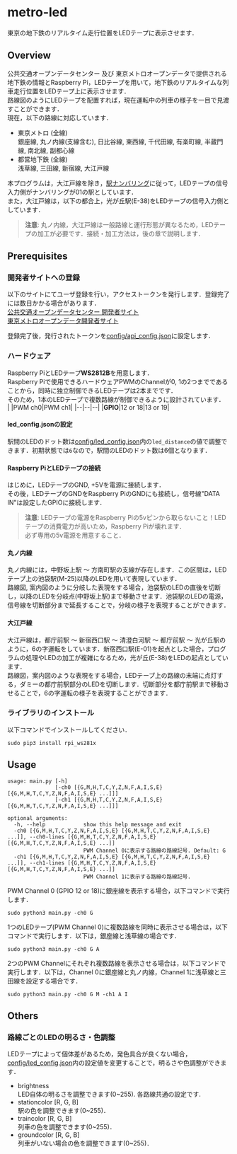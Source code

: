 # metro-led
東京の地下鉄のリアルタイム走行位置をLEDテープに表示させます．  

## Overview
公共交通オープンデータセンター 及び 東京メトロオープンデータで提供される地下鉄の情報とRaspberry Pi，LEDテープを用いて，地下鉄のリアルタイムな列車走行位置をLEDテープ上に表示させます．  
路線図のようにLEDテープを配置すれば，現在運転中の列車の様子を一目で見渡すことができます．  
現在，以下の路線に対応しています．  

- 東京メトロ (全線)  
銀座線, 丸ノ内線(支線含む), 日比谷線, 東西線, 千代田線, 有楽町線, 半蔵門線, 南北線, 副都心線
- 都営地下鉄 (全線)  
浅草線, 三田線, 新宿線, 大江戸線

本プログラムは，大江戸線を除き，[駅ナンバリング](https://ja.wikipedia.org/wiki/%E9%A7%85%E3%83%8A%E3%83%B3%E3%83%90%E3%83%AA%E3%83%B3%E3%82%B0#%E6%97%A5%E6%9C%AC%E3%81%A7%E3%81%AE%E4%BA%8B%E4%BE%8B)に従って，LEDテープの信号入力側がナンバリングが01の駅としています．  
また，大江戸線は，以下の都合上，光が丘駅(E-38)をLEDテープの信号入力側としています．  

> **注意**: 丸ノ内線，大江戸線は一般路線と運行形態が異なるため，LEDテープの加工が必要です．接続・加工方法は，後の章で説明します．

## Prerequisites
### 開発者サイトへの登録
以下のサイトにてユーザ登録を行い，アクセストークンを発行します．登録完了には数日かかる場合があります．  
[公共交通オープンデータセンター 開発者サイト](https://developer.odpt.org/)  
[東京メトロオープンデータ開発者サイト](https://developer.tokyometroapp.jp/info)  

登録完了後，発行されたトークンを[config/api_config.json](config/api_config.json)に設定します．  

### ハードウェア
Raspberry PiとLEDテープ**WS2812B**を用意します．  
Raspberry Piで使用できるハードウェアPWMのChannelが0, 1の2つまでであることから，同時に独立制御できるLEDテープは2本までです．  
そのため，1本のLEDテープで複数路線が制御できるように設計されています．  
| |PWM ch0|PWM ch1|
|--|--|--|
|**GPIO**|12 or 18|13 or 19|

#### led_config.jsonの設定
駅間のLEDのドット数は[config/led_config.json](config/led_config.json)内の`led_distance`の値で調整できます．初期状態では`6`なので，駅間のLEDのドット数は6個となります．  

#### Raspberry PiとLEDテープの接続
はじめに，LEDテープのGND, +5Vを電源に接続します．  
その後，LEDテープのGNDをRaspberry PiのGNDにも接続し，信号線"DATA IN"は設定したGPIOに接続します．  
> **注意**: LEDテープの電源をRaspberry Piの5vピンから取らないこと！LEDテープの消費電力が高いため，Raspberry Piが壊れます．  
必ず専用の5v電源を用意すること．

#### 丸ノ内線
丸ノ内線には，中野坂上駅 ～ 方南町駅の支線が存在します．この区間は，LEDテープ上の池袋駅(M-25)以降のLEDを用いて表現しています．  
路線図, 案内図のように分岐した表現をする場合，池袋駅のLEDの直後を切断し，以降のLEDを分岐点(中野坂上駅)まで移動させます．池袋駅のLEDの電源，信号線を切断部分まで延長することで，分岐の様子を表現することができます．  

#### 大江戸線
大江戸線は，都庁前駅 ～ 新宿西口駅 ～ 清澄白河駅 ～ 都庁前駅 ～ 光が丘駅のように，6の字運転をしています．新宿西口駅(E-01)を起点とした場合，プログラムの処理やLEDの加工が複雑になるため，光が丘(E-38)をLEDの起点としています．  
路線図，案内図のような表現をする場合，LEDテープ上の路線の末端に点灯する，ダミーの都庁前駅部分のLEDを切断します．切断部分を都庁前駅まで移動させることで，6の字運転の様子を表現することができます．

### ライブラリのインストール
以下コマンドでインストールしてください．  
```
sudo pip3 install rpi_ws281x
```

## Usage
```
usage: main.py [-h]
               [-ch0 [{G,M,H,T,C,Y,Z,N,F,A,I,S,E} [{G,M,H,T,C,Y,Z,N,F,A,I,S,E} ...]]]
               [-ch1 [{G,M,H,T,C,Y,Z,N,F,A,I,S,E} [{G,M,H,T,C,Y,Z,N,F,A,I,S,E} ...]]]

optional arguments:
  -h, --help            show this help message and exit
  -ch0 [{G,M,H,T,C,Y,Z,N,F,A,I,S,E} [{G,M,H,T,C,Y,Z,N,F,A,I,S,E} ...]], --ch0-lines [{G,M,H,T,C,Y,Z,N,F,A,I,S,E} [{G,M,H,T,C,Y,Z,N,F,A,I,S,E} ...]]
                        PWM Channel 0に表示する路線の路線記号. Default: G
  -ch1 [{G,M,H,T,C,Y,Z,N,F,A,I,S,E} [{G,M,H,T,C,Y,Z,N,F,A,I,S,E} ...]], --ch1-lines [{G,M,H,T,C,Y,Z,N,F,A,I,S,E} [{G,M,H,T,C,Y,Z,N,F,A,I,S,E} ...]]
                        PWM Channel 1に表示する路線の路線記号.
```
PWM Channel 0 (GPIO 12 or 18)に銀座線を表示する場合，以下コマンドで実行します．  
```
sudo python3 main.py -ch0 G
```

1つのLEDテープ(PWM Channel 0)に複数路線を同時に表示させる場合は，以下コマンドで実行します．以下は，銀座線と浅草線の場合です．  
```
sudo python3 main.py -ch0 G A
```
2つのPWM Channelにそれぞれ複数路線を表示させる場合は，以下コマンドで実行します．以下は，Channel 0に銀座線と丸ノ内線，Channel 1に浅草線と三田線を設定する場合です．  
```
sudo python3 main.py -ch0 G M -ch1 A I
```
## Others
### 路線ごとのLEDの明るさ・色調整
LEDテープによって個体差があるため，発色具合が良くない場合，[config/led_config.json](config/led_config.json)内の設定値を変更することで，明るさや色調整ができます．  
- brightness  
LED自体の明るさを調整できます(0~255). 各路線共通の設定です.  
- stationcolor [R, G, B]  
駅の色を調整できます(0~255)．
- traincolor [R, G, B]  
列車の色を調整できます(0~255)．  
- groundcolor [R, G, B]  
列車がいない場合の色を調整できます(0~255)．  
